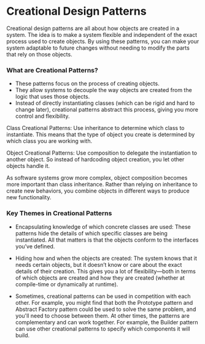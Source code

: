 # Creational Design Patterns

Creational design patterns are all about how objects are created in a system. 
The idea is to make a system flexible and independent of the exact process used to create objects. 
By using these patterns, you can make your system adaptable to future changes without needing to modify the parts that rely on those objects.


### What are Creational Patterns?
- These patterns focus on the process of creating objects.
- They allow systems to decouple the way objects are created from the logic that uses those objects.
- Instead of directly instantiating classes (which can be rigid and hard to change later), creational patterns abstract this process, giving you more control and flexibility.


Class Creational Patterns: 
Use inheritance to determine which class to instantiate. 
This means that the type of object you create is determined by which class you are working with.

Object Creational Patterns: 
Use composition to delegate the instantiation to another object. 
So instead of hardcoding object creation, you let other objects handle it.

As software systems grow more complex, object composition becomes more important than class inheritance. 
Rather than relying on inheritance to create new behaviors, you combine objects in different ways to produce new functionality.


### Key Themes in Creational Patterns
- Encapsulating knowledge of which concrete classes are used: These patterns hide the details of which specific classes are being instantiated. All that matters is that the objects conform to the interfaces you’ve defined.

- Hiding how and when the objects are created: The system knows that it needs certain objects, but it doesn’t know or care about the exact details of their creation. This gives you a lot of flexibility—both in terms of which objects are created and how they are created (whether at compile-time or dynamically at runtime).

- Sometimes, creational patterns can be used in competition with each other. For example, you might find that both the Prototype pattern and Abstract Factory pattern could be used to solve the same problem, and you'll need to choose between them. At other times, the patterns are complementary and can work together. For example, the Builder pattern can use other creational patterns to specify which components it will build. 

